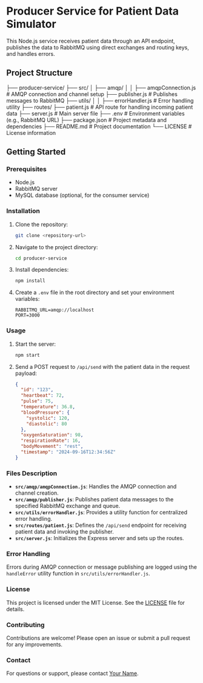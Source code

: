 # Producer Service for Patient Data Simulator

This Node.js service receives patient data through an API endpoint, publishes the data to RabbitMQ using direct exchanges and routing keys, and handles errors.

## Project Structure
├── producer-service/ 
        ├── src/ │ 
            ├── amqp/ │ │ 
                ├── amqpConnection.js # AMQP connection and channel setup 
                ├── publisher.js # Publishes messages to RabbitMQ
            ├── utils/ │ │ 
                ├── errorHandler.js # Error handling utility
            ├── routes/ 
                ├── patient.js # API route for handling incoming patient data
    ├── server.js # Main server file 
    ├── .env # Environment variables (e.g., RabbitMQ URL) 
    ├── package.json # Project metadata and dependencies 
    ├── README.md # Project documentation 
    └── LICENSE # License information


## Getting Started

### Prerequisites
- Node.js
- RabbitMQ server
- MySQL database (optional, for the consumer service)

### Installation
1. Clone the repository:
    ```bash
    git clone <repository-url>
    ```
2. Navigate to the project directory:
    ```bash
    cd producer-service
    ```
3. Install dependencies:
    ```bash
    npm install
    ```
4. Create a `.env` file in the root directory and set your environment variables:
    ```env
    RABBITMQ_URL=amqp://localhost
    PORT=3000
    ```

### Usage
1. Start the server:
    ```bash
    npm start
    ```
2. Send a POST request to `/api/send` with the patient data in the request payload:
    ```json
    {
      "id": "123",
      "heartbeat": 72,
      "pulse": 75,
      "temperature": 36.8,
      "bloodPressure": {
        "systolic": 120,
        "diastolic": 80
      },
      "oxygenSaturation": 98,
      "respirationRate": 16,
      "bodyMovement": "rest",
      "timestamp": "2024-09-16T12:34:56Z"
    }
    ```

### Files Description
- **`src/amqp/amqpConnection.js`**: Handles the AMQP connection and channel creation.
- **`src/amqp/publisher.js`**: Publishes patient data messages to the specified RabbitMQ exchange and queue.
- **`src/utils/errorHandler.js`**: Provides a utility function for centralized error handling.
- **`src/routes/patient.js`**: Defines the `/api/send` endpoint for receiving patient data and invoking the publisher.
- **`src/server.js`**: Initializes the Express server and sets up the routes.

### Error Handling
Errors during AMQP connection or message publishing are logged using the `handleError` utility function in `src/utils/errorHandler.js`.

### License
This project is licensed under the MIT License. See the [LICENSE](./LICENSE) file for details.

### Contributing
Contributions are welcome! Please open an issue or submit a pull request for any improvements.

### Contact
For questions or support, please contact [Your Name](mailto:your.email@example.com).
